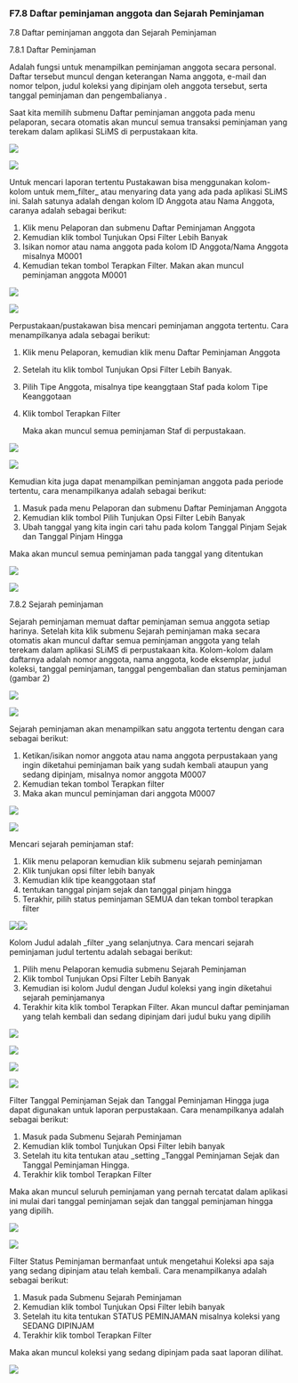 ### F7.8 Daftar peminjaman anggota dan Sejarah Peminjaman

7.8    Daftar peminjaman anggota dan Sejarah Peminjaman

7.8.1 Daftar Peminjaman

Adalah fungsi untuk menampilkan peminjaman anggota secara personal. Daftar tersebut muncul dengan keterangan Nama anggota, e-mail dan nomor telpon, judul koleksi yang dipinjam oleh anggota tersebut, serta tanggal peminjaman dan pengembalianya .

Saat kita memilih submenu Daftar peminjaman anggota pada menu pelaporan, secara otomatis akan muncul semua transaksi peminjaman yang terekam dalam aplikasi SLiMS di perpustakaan kita.

![](/assets/daftarpeminjaman1.png)

![](/assets/daftarpeminjaman2.png)

Untuk mencari laporan tertentu Pustakawan bisa menggunakan kolom-kolom untuk mem_filter_ atau menyaring data yang ada pada aplikasi SLiMS ini. Salah satunya adalah dengan kolom ID Anggota atau Nama Anggota, caranya adalah sebagai berikut:

1. Klik menu Pelaporan dan submenu Daftar Peminjaman Anggota
2. Kemudian klik tombol Tunjukan Opsi Filter Lebih Banyak
3. Isikan nomor atau nama anggota pada kolom ID Anggota/Nama Anggota misalnya M0001
4. Kemudian tekan tombol Terapkan Filter. Makan akan muncul peminjaman anggota M0001

![](/assets/daftarpeminjaman7.png)

![](/assets/daftarpeminjaman8.png)

Perpustakaan/pustakawan bisa mencari peminjaman anggota tertentu. Cara menampilkanya adala sebagai berikut:

1. Klik menu Pelaporan, kemudian klik menu Daftar Peminjaman Anggota
2. Setelah itu klik tombol Tunjukan Opsi Filter Lebih Banyak.
3. Pilih Tipe Anggota, misalnya tipe keanggtaan Staf pada kolom Tipe Keanggotaan
4. Klik tombol Terapkan Filter

   Maka akan muncul semua peminjaman Staf di perpustakaan.

![](/assets/daftarpeminjaman3.png)

![](/assets/daftarpeminjaman4.png)

Kemudian kita juga dapat menampilkan peminjaman anggota pada periode tertentu, cara menampilkanya adalah sebagai berikut:

1. Masuk pada menu Pelaporan dan submenu Daftar Peminjaman Anggota
2. Kemudian klik tombol Pilih Tunjukan Opsi Filter Lebih Banyak
3. Ubah tanggal yang kita ingin cari tahu pada kolom Tanggal Pinjam Sejak dan Tanggal Pinjam Hingga

Maka akan muncul semua peminjaman pada tanggal yang ditentukan

![](/assets/daftarpeminjaman5.png)

![](/assets/daftarpeminjaman6.png)

7.8.2    Sejarah peminjaman

Sejarah peminjaman memuat daftar peminjaman semua anggota setiap harinya. Setelah kita klik submenu Sejarah peminjaman maka secara otomatis akan muncul daftar semua peminjaman anggota yang telah terekam dalam aplikasi SLiMS di perpustakaan kita. Kolom-kolom dalam daftarnya adalah nomor anggota, nama anggota, kode eksemplar, judul koleksi, tanggal peminjaman, tanggal pengembalian dan status peminjaman \(gambar 2\)

![](/assets/sejarahpeminjaman.png)

![](/assets/sejarahpeminjaman1.png)

Sejarah peminjaman akan menampilkan satu anggota tertentu dengan cara sebagai berikut:

1. Ketikan/isikan nomor anggota atau nama anggota perpustakaan yang ingin diketahui peminjaman baik yang sudah kembali ataupun yang sedang dipinjam, misalnya nomor anggota M0007
2. Kemudian tekan tombol Terapkan filter
3. Maka akan muncul peminjaman dari anggota M0007

![](/assets/SejarahpeminjamanID.png)

![](/assets/SejarahpeminjamanID2.png)

Mencari sejarah peminjaman staf:

1. Klik menu pelaporan kemudian klik submenu sejarah peminjaman
2. Klik tunjukan opsi filter lebih banyak
3. Kemudian klik tipe keanggotaan staf
4. tentukan tanggal pinjam sejak dan tanggal pinjam hingga
5. Terakhir, pilih status peminjaman SEMUA dan tekan tombol terapkan filter

![](/assets/sejarahpeminjamanstaf1.png)![](/assets/sejarahpeminjamanstaf2.png)

Kolom Judul adalah \_filter \_yang selanjutnya. Cara mencari sejarah peminjaman judul tertentu adalah sebagai berikut:

1. Pilih menu Pelaporan kemudia submenu Sejarah Peminjaman
2. Klik tombol Tunjukan Opsi Filter Lebih Banyak
3. Kemudian isi kolom Judul dengan Judul koleksi yang ingin diketahui sejarah peminjamanya
4. Terakhir kita klik tombol Terapkan Filter. Akan muncul daftar peminjaman yang telah kembali dan sedang dipinjam dari judul buku yang dipilih

![](/assets/Sejarahpeminjamanmenu.png)

![](/assets/sejarahpeminjamanJUDUL.png)

![](/assets/SejarahpeminjamanJUDUL2.png)

![](/assets/SejarahpeminjamanJUDUL3.png)

Filter Tanggal Peminjaman Sejak dan Tanggal Peminjaman Hingga juga dapat digunakan untuk laporan perpustakaan. Cara menampilkanya adalah sebagai berikut:

1. Masuk pada Submenu Sejarah Peminjaman
2. Kemudian klik tombol Tunjukan Opsi Filter lebih banyak
3. Setelah itu kita tentukan atau _setting _Tanggal Peminjaman Sejak dan Tanggal Peminjaman Hingga.
4. Terakhir klik tombol Terapkan Filter

Maka akan muncul seluruh peminjaman yang pernah tercatat dalam aplikasi ini mulai dari tanggal peminjaman sejak dan tanggal peminjaman hingga yang dipilih.

![](/assets/SejarahpeminjamanTanggal.png)

![](/assets/SejarahpeminjamanTanggal2.png)

Filter Status Peminjaman bermanfaat untuk mengetahui Koleksi apa saja yang sedang dipinjam atau telah kembali. Cara menampilkanya adalah sebagai berikut:

1. Masuk pada Submenu Sejarah Peminjaman
2. Kemudian klik tombol Tunjukan Opsi Filter lebih banyak
3. Setelah itu kita tentukan STATUS PEMINJAMAN misalnya koleksi yang SEDANG DIPINJAM
4. Terakhir klik tombol Terapkan Filter

Maka akan muncul koleksi yang sedang dipinjam pada saat laporan dilihat.



![](/assets/SejarahpeminjamanSTATUS.png)



